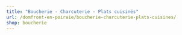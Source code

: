 ```yaml
---
title: "Boucherie - Charcuterie - Plats cuisinés"
url: /domfront-en-poiraie/boucherie-charcuterie-plats-cuisines/
shop: boucherie
---
```

